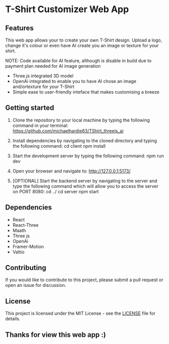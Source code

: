 # T-Shirt Customizer Web App

## Features
This web app allows your to create your own T-Shirt design.
Upload a logo, change it's colour or even have AI create you an image or texture for your shirt.

NOTE: Code available for AI feature, although is disable in build due to payment plan needed for AI image generation

* Three.js integrated 3D model
* OpenAi integrated to enable you to have AI chose an image and/ortexture for your T-Shirt
* Simple ease to user-friendly inteface that makes customising a breeze

## Getting started

1. Clone the repository to your local machine by typing the following command in your terminal:
https://github.com/michaelhardie63/TShirt_threejs_ai

2. Install dependencies by navigating to the cloned directory and typing the following command:
cd client
npm install

3. Start the development server by typing the following command:
npm run dev

4. Open your browser and navigate to:
http://127.0.0.1:5173/

5. [OPTIONAL] Start the backend server by navigating to the server and type the following command which will allow you to access the server on PORT 8080:
cd ../
cd server
npm start

## Dependencies
* React
* React-Three
* Maath
* Three js
* OpenAi
* Framer-Motion
* Valtio

## Contributing
If you would like to contribute to this project, please submit a pull request or open an issue for discussion.

## License
This project is licensed under the MIT License - see the [LICENSE]() file for details.

## Thanks for view this web app :)
